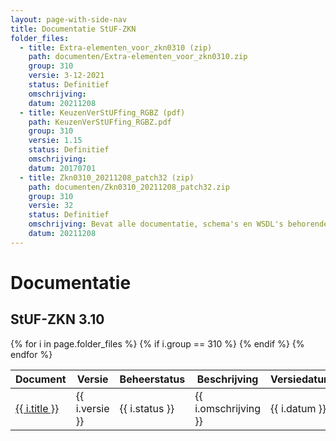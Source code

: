 ```yaml
---
layout: page-with-side-nav
title: Documentatie StUF-ZKN
folder_files:
  - title: Extra-elementen_voor_zkn0310 (zip)
    path: documenten/Extra-elementen_voor_zkn0310.zip
    group: 310
    versie: 3-12-2021
    status: Definitief
    omschrijving: 
    datum: 20211208
  - title: KeuzenVerStUFfing_RGBZ (pdf)
    path: KeuzenVerStUFfing_RGBZ.pdf
    group: 310
    versie: 1.15
    status: Definitief
    omschrijving: 
    datum: 20170701
  - title: Zkn0310_20211208_patch32 (zip)
    path: documenten/Zkn0310_20211208_patch32.zip
    group: 310
    versie: 32
    status: Definitief
    omschrijving: Bevat alle documentatie, schema's en WSDL's behorende bij patch 32 van StUF-ZKN 3.10 inclusief alle bij de StUF 3.01 onderlaag en StUF-BG 3.10 horende zaken. Tevens bevat de zip het overzicht van de er in verwerkte onderhoudsverzoeken en de lijst met de bij StUF-ZKN 3.10 horende extraElementen.
    datum: 20211208
---
```


# Documentatie

## StUF-ZKN 3.10

<table>
	<thead>
		<tr>
			<th>Document</th><th>Versie</th><th>Beheerstatus</th><th>Beschrijving</th><th>Versiedatum</th>
		</tr>
	</thead>
	<tbody>
		{% for i in page.folder_files %}
			{% if i.group == 310 %} 
				<tr>
					<td>
					  <a href="{{ i.path | base_url }}">
						{{ i.title }}
					  </a>
					</td>
					<td>{{ i.versie }}</td>
					<td>{{ i.status }}</td>
					<td>{{ i.omschrijving }}</td>
					<td>{{ i.datum }}</td>
				</tr>
			{% endif %} 
		{% endfor %}
	</tbody>
</table>

